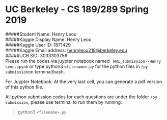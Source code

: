 # UC Berkeley - CS 189/289 Spring 2019
#####Student Name: Henry Leou <br>
#####Kaggle Display Name: Henry Leou <br>
#####Kaggle User ID: 1871429 <br>
#####Kaggle Email address: henryleou219@berkeley.edu  <br>
#####UCB SID: 3033303756 <br>
Please run the codes via juypter notebook named ` HW1_submission--Henry Leou.ipynb` or type python3 `<filename>.py` for the python files in `/py submission`on terminal/bash.

For Juypter Notebook:
At the very last cell, you can generate a pdf version of this python file.

All python submission codes for each questions are under the folder `/py submission`, please use terminal to run them by running: 
> python3 `<filename>.py`
